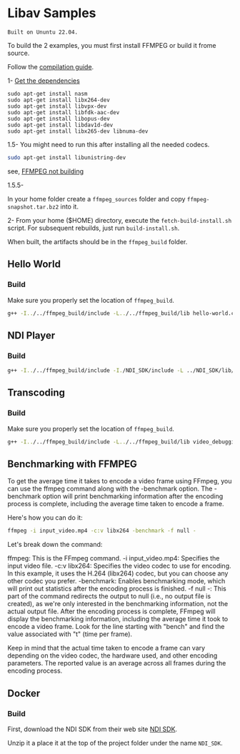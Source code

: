 # Libav Samples

```note
Built on Ununtu 22.04. 
```

To build the 2 examples, you must first install FFMPEG or build it frome source. 

Follow the [compilation guide](https://trac.ffmpeg.org/wiki/CompilationGuide).

1- [Get the dependencies](https://trac.ffmpeg.org/wiki/CompilationGuide/Ubuntu#GettheDependencies)

```
sudo apt-get install nasm
sudo apt-get install libx264-dev
sudo apt-get install libvpx-dev
sudo apt-get install libfdk-aac-dev
sudo apt-get install libopus-dev
sudo apt-get install libdav1d-dev
sudo apt-get install libx265-dev libnuma-dev
```

1.5- You might need to run this after installing all the needed codecs.

```bash
sudo apt-get install libunistring-dev
```
see, [FFMPEG not building](https://askubuntu.com/questions/1252997/unable-to-compile-ffmpeg-on-ubuntu-20-04)

1.5.5-

In your home folder create a `ffmpeg_sources` folder and copy `ffmpeg-snapshot.tar.bz2` into it.

2- From your home ($HOME) directory, execute the `fetch-build-install.sh` script. For subsequent rebuilds, just run `build-install.sh`.


When built, the artifacts should be in the `ffmpeg_build` folder.

## Hello World

### Build

Make sure you properly set the location of `ffmpeg_build`.

```bash
g++ -I../../ffmpeg_build/include -L../../ffmpeg_build/lib hello-world.cpp -lavformat -lavcodec -lavfilter -lavdevice -lswresample -lswscale -lavutil -lz -llzma -lx264 -lx265 -lopus -lfdk-aac -lvpx -lvorbisenc -lvorbis  -ldrm -pthread -lgnutls -lmp3lame -lX11 -lm  -lvdpau -lva -lva-drm -lva-x11 -o hello-world
```

## NDI Player

### Build

```bash
g++ -I../../ffmpeg_build/include -I./NDI_SDK/include -L ../NDI_SDK/lib/x86_64-linux-gnu -L../../ffmpeg_build/lib ndi-player.cpp -lavformat -lndi -lavcodec -lavfilter -lavdevice -lswresample -lswscale -lavutil -lz -llzma -lx264 -lx265 -lopus -lfdk-aac -lvpx -lvorbisenc -lvorbis  -ldrm -pthread -lgnutls -lmp3lame -lX11 -lm  -lvdpau -lva -lva-drm -lva-x11 -lncurses -o ndi-player
```

## Transcoding

### Build

Make sure you properly set the location of `ffmpeg_build`.

```bash
g++ -I../../ffmpeg_build/include -L../../ffmpeg_build/lib video_debugging.cpp transcoding.cpp -lavcodec -lavformat -lavfilter -lavdevice -lswresample -lswscale -lavutil -lz -lx264 -lx265 -lopus -lfdk-aac -lvpx -lvorbisenc  -lvorbis  -pthread -lgnutls -lmp3lame -lX11 -lm  -lvdpau -lva -lva-drm -lva-x11 -o transcoding
```


## Benchmarking with FFMPEG

To get the average time it takes to encode a video frame using FFmpeg, you can use the ffmpeg command along with the -benchmark option. The -benchmark option will print benchmarking information after the encoding process is complete, including the average time taken to encode a frame.

Here's how you can do it:

```bash
ffmpeg -i input_video.mp4 -c:v libx264 -benchmark -f null -
```

Let's break down the command:

ffmpeg: This is the FFmpeg command.
-i input_video.mp4: Specifies the input video file.
-c:v libx264: Specifies the video codec to use for encoding. In this example, it uses the H.264 (libx264) codec, but you can choose any other codec you prefer.
-benchmark: Enables benchmarking mode, which will print out statistics after the encoding process is finished.
-f null -: This part of the command redirects the output to null (i.e., no output file is created), as we're only interested in the benchmarking information, not the actual output file.
After the encoding process is complete, FFmpeg will display the benchmarking information, including the average time it took to encode a video frame. Look for the line starting with "bench" and find the value associated with "t" (time per frame).

Keep in mind that the actual time taken to encode a frame can vary depending on the video codec, the hardware used, and other encoding parameters. The reported value is an average across all frames during the encoding process.

## Docker

### Build

First, download the NDI SDK from their web site [NDI SDK](https://ndi.video/for-developers/ndi-sdk/).

Unzip it a place it at the top of the project folder under the name `NDI_SDK`.

